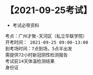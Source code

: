 # 【2021-09-25考试】

- 考试必带资料
<pre>
考点：广州才聚-天河区（私立华联学院）
开考时间： 2021-09-25 09:00-13:00
到考场时间：7点到场，5点半出发
需提供72小时新冠阴性检测报告
考试前14天体温检测结果
身份证
</pre>
